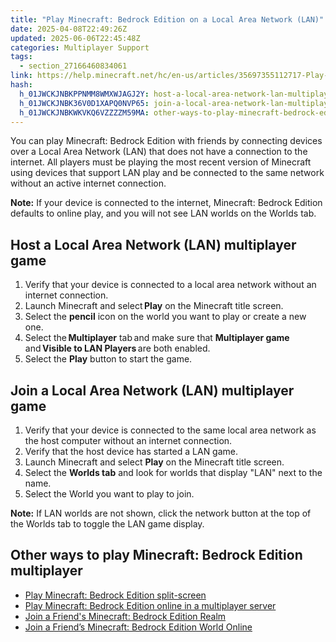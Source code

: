 ```yaml
---
title: "Play Minecraft: Bedrock Edition on a Local Area Network (LAN)"
date: 2025-04-08T22:49:26Z
updated: 2025-06-06T22:45:48Z
categories: Multiplayer Support
tags:
  - section_27166460834061
link: https://help.minecraft.net/hc/en-us/articles/35697355112717-Play-Minecraft-Bedrock-Edition-on-a-Local-Area-Network-LAN
hash:
  h_01JWCKJNBKPPNMM8WMXWJAGJ2Y: host-a-local-area-network-lan-multiplayer-game
  h_01JWCKJNBK36V0D1XAPQ0NVP65: join-a-local-area-network-lan-multiplayer-game
  h_01JWCKJNBKWKVKQ6VZZZZM59MA: other-ways-to-play-minecraft-bedrock-edition-multiplayer
---
```


You can play Minecraft: Bedrock Edition with friends by connecting devices over a Local Area Network (LAN) that does not have a connection to the internet. All players must be playing the most recent version of Minecraft using devices that support LAN play and be connected to the same network without an active internet connection.

**Note:** If your device is connected to the internet, Minecraft: Bedrock Edition defaults to online play, and you will not see LAN worlds on the Worlds tab.

## Host a Local Area Network (LAN) multiplayer game

1.  Verify that your device is connected to a local area network without an internet connection.
2.  Launch Minecraft and select **Play** on the Minecraft title screen.
3.  Select the **pencil** icon on the world you want to play or create a new one.
4.  Select the **Multiplayer** tab and make sure that **Multiplayer game** and **Visible to LAN Players** are both enabled.
5.  Select the **Play** button to start the game.

## Join a Local Area Network (LAN) multiplayer game

1.  Verify that your device is connected to the same local area network as the host computer without an internet connection.
2.  Verify that the host device has started a LAN game.
3.  Launch Minecraft and select **Play** on the Minecraft title screen.
4.  Select the **Worlds tab** and look for worlds that display "LAN" next to the name.
5.  Select the World you want to play to join.

**Note:** If LAN worlds are not shown, click the network button at the top of the Worlds tab to toggle the LAN game display.

## Other ways to play Minecraft: Bedrock Edition multiplayer

- [Play Minecraft: Bedrock Edition split-screen](./Play-Minecraft-Bedrock-Edition-Split-Screen.md)
- [Play Minecraft: Bedrock Edition online in a multiplayer server](./Play-Minecraft-Bedrock-Edition-Online-in-a-Multiplayer-Server.md)
- [Join a Friend's Minecraft: Bedrock Edition Realm](../Create-or-Join-Realms/Join-a-Minecraft-Bedrock-Edition-Realm.md)
- [Join a Friend’s Minecraft: Bedrock Edition World Online](./Join-a-Friend-s-Minecraft-Bedrock-Edition-World-Online.md)

